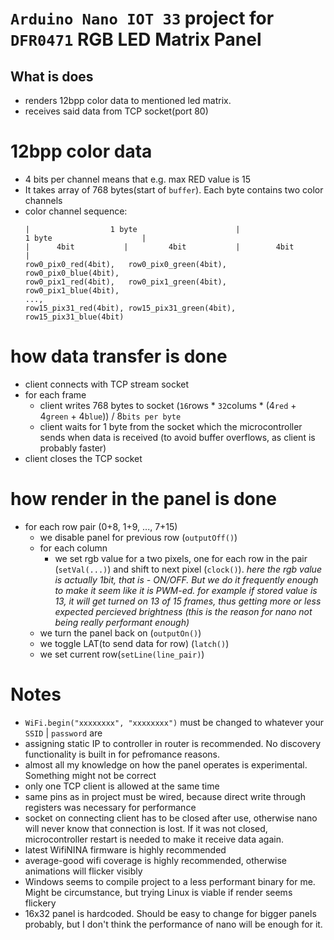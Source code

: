 # `Arduino Nano IOT 33` project for `DFR0471` RGB LED Matrix Panel

## What is does
- renders 12bpp color data to mentioned led matrix.
- receives said data from TCP socket(port 80)

# 12bpp color data
- 4 bits per channel means that e.g. max RED value is 15
- It takes array of 768 bytes(start of `buffer`). Each byte contains two color channels
- color channel sequence:
    ```
    |                  1 byte                      |                   1 byte                    |
    |      4bit           |         4bit           |        4bit          |
    row0_pix0_red(4bit),   row0_pix0_green(4bit),   row0_pix0_blue(4bit),
    row0_pix1_red(4bit),   row0_pix1_green(4bit),   row0_pix1_blue(4bit),
    ...,
    row15_pix31_red(4bit), row15_pix31_green(4bit), row15_pix31_blue(4bit)
    ```
# how data transfer is done
- client connects with TCP stream socket
- for each frame
  - client writes 768 bytes to socket (`16`rows * `32`colums * (4`red` + 4`green` + 4`blue`)) / 8`bits per byte`
  - client waits for 1 byte from the socket which the microcontroller sends when data is received (to avoid buffer overflows, as client is probably faster)
- client closes the TCP socket

# how render in the panel is done
- for each row pair (0+8, 1+9, ..., 7+15)
  - we disable panel for previous row (`outputOff()`)
  - for each column
    - we set rgb value for a two pixels, one for each row in the pair (`setVal(...)`) and shift to next pixel (`clock()`).
      _here the rgb value is actually 1bit, that is - ON/OFF. But we do it frequently enough to make it seem like it is PWM-ed.
      for example if stored value is 13, it will get turned on 13 of 15 frames, thus getting more or less expected percieved brightness (this is the reason for nano not being really performant enough)_
  - we turn the panel back on (`outputOn()`)
  - we toggle LAT(to send data for row) (`latch()`)
  - we set current row(`setLine(line_pair)`)

# Notes
- `WiFi.begin("xxxxxxxx", "xxxxxxxx")` must be changed to whatever your `SSID` | `password` are
- assigning static IP to controller in router is recommended. No discovery functionality is built in for pefromance reasons.
- almost all my knowledge on how the panel operates is experimental. Something might not be correct
- only one TCP client is allowed at the same time
- same pins as in project must be wired, because direct write through registers was necessary for performance
- socket on connecting client has to be closed after use, otherwise nano will never know that connection is lost. If it was not closed, microcontroller restart is needed to make it receive data again.
- latest WifiNINA firmware is highly recommended
- average-good wifi coverage is highly recommended, otherwise animations will flicker visibly
- Windows seems to compile project to a less performant binary for me. Might be circumstance, but trying Linux is viable if render seems flickery
- 16x32 panel is hardcoded. Should be easy to change for bigger panels probably, but I don't think the performance of nano will be enough for it.
